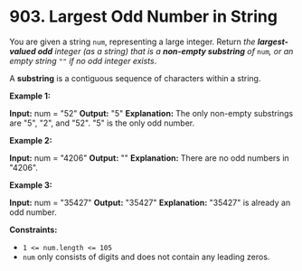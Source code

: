 # 903. Largest Odd Number in String 

You are given a string `num`, representing a large integer. Return _the **largest-valued odd** integer (as a string) that is a **non-empty substring** of_ `num`_, or an empty string_ `""` _if no odd integer exists_.

A **substring** is a contiguous sequence of characters within a string.

**Example 1:**

**Input:** num = "52"
**Output:** "5"
**Explanation:** The only non-empty substrings are "5", "2", and "52". "5" is the only odd number.

**Example 2:**

**Input:** num = "4206"
**Output:** ""
**Explanation:** There are no odd numbers in "4206".

**Example 3:**

**Input:** num = "35427"
**Output:** "35427"
**Explanation:** "35427" is already an odd number.

**Constraints:**

- `1 <= num.length <= 105`
- `num` only consists of digits and does not contain any leading zeros.